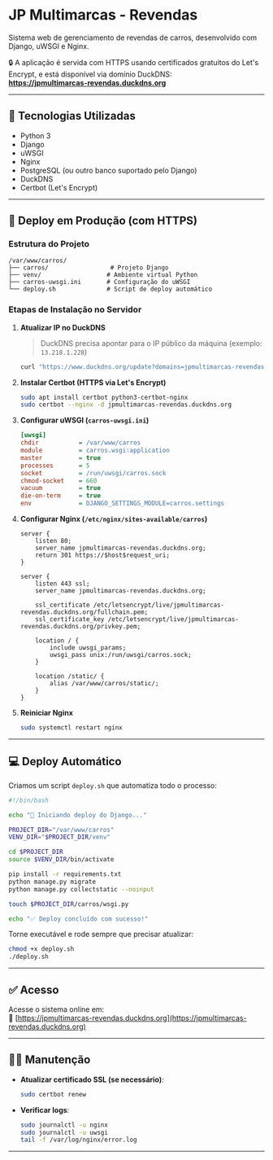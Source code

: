 # JP Multimarcas - Revendas

Sistema web de gerenciamento de revendas de carros, desenvolvido com Django, uWSGI e Nginx.

🔒 A aplicação é servida com HTTPS usando certificados gratuitos do Let's Encrypt, e está disponível via domínio DuckDNS:  
**https://jpmultimarcas-revendas.duckdns.org**

---

## 🧰 Tecnologias Utilizadas

- Python 3
- Django
- uWSGI
- Nginx
- PostgreSQL (ou outro banco suportado pelo Django)
- DuckDNS
- Certbot (Let's Encrypt)

---

## 🚀 Deploy em Produção (com HTTPS)

### Estrutura do Projeto

```
/var/www/carros/
├── carros/                 # Projeto Django
├── venv/                  # Ambiente virtual Python
├── carros-uwsgi.ini       # Configuração do uWSGI
└── deploy.sh              # Script de deploy automático
```

### Etapas de Instalação no Servidor

1. **Atualizar IP no DuckDNS**
   > DuckDNS precisa apontar para o IP público da máquina (exemplo: `13.218.1.228`)
   ```bash
   curl "https://www.duckdns.org/update?domains=jpmultimarcas-revendas&token=SEU_TOKEN_AQUI&ip=13.218.1.228"
   ```

2. **Instalar Certbot (HTTPS via Let's Encrypt)**
   ```bash
   sudo apt install certbot python3-certbot-nginx
   sudo certbot --nginx -d jpmultimarcas-revendas.duckdns.org
   ```

3. **Configurar uWSGI (`carros-uwsgi.ini`)**
   ```ini
   [uwsgi]
   chdir           = /var/www/carros
   module          = carros.wsgi:application
   master          = true
   processes       = 5
   socket          = /run/uwsgi/carros.sock
   chmod-socket    = 660
   vacuum          = true
   die-on-term     = true
   env             = DJANGO_SETTINGS_MODULE=carros.settings
   ```

4. **Configurar Nginx (`/etc/nginx/sites-available/carros`)**
   ```nginx
   server {
       listen 80;
       server_name jpmultimarcas-revendas.duckdns.org;
       return 301 https://$host$request_uri;
   }

   server {
       listen 443 ssl;
       server_name jpmultimarcas-revendas.duckdns.org;

       ssl_certificate /etc/letsencrypt/live/jpmultimarcas-revendas.duckdns.org/fullchain.pem;
       ssl_certificate_key /etc/letsencrypt/live/jpmultimarcas-revendas.duckdns.org/privkey.pem;

       location / {
           include uwsgi_params;
           uwsgi_pass unix:/run/uwsgi/carros.sock;
       }

       location /static/ {
           alias /var/www/carros/static/;
       }
   }
   ```

5. **Reiniciar Nginx**
   ```bash
   sudo systemctl restart nginx
   ```

---

## 💻 Deploy Automático

Criamos um script `deploy.sh` que automatiza todo o processo:

```bash
#!/bin/bash

echo "🚀 Iniciando deploy do Django..."

PROJECT_DIR="/var/www/carros"
VENV_DIR="$PROJECT_DIR/venv"

cd $PROJECT_DIR
source $VENV_DIR/bin/activate

pip install -r requirements.txt
python manage.py migrate
python manage.py collectstatic --noinput

touch $PROJECT_DIR/carros/wsgi.py

echo "✅ Deploy concluído com sucesso!"
```

Torne executável e rode sempre que precisar atualizar:

```bash
chmod +x deploy.sh
./deploy.sh
```

---

## ✅ Acesso

Acesse o sistema online em:  
🔗 [https://jpmultimarcas-revendas.duckdns.org](https://jpmultimarcas-revendas.duckdns.org)

---

## 👨‍🔧 Manutenção

- **Atualizar certificado SSL (se necessário)**:
  ```bash
  sudo certbot renew
  ```

- **Verificar logs**:
  ```bash
  sudo journalctl -u nginx
  sudo journalctl -u uwsgi
  tail -f /var/log/nginx/error.log
  ```

---

